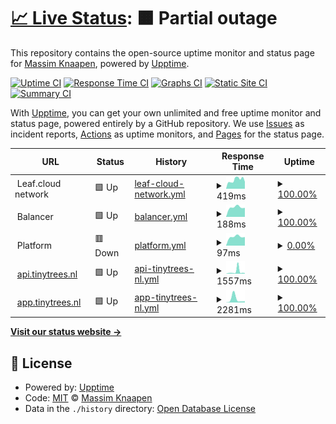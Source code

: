 # [📈 Live Status](https://mass-im.github.io/forest-status-test): <!--live status--> **🟧 Partial outage**

This repository contains the open-source uptime monitor and status page for [Massim Knaapen](https://www.gohike.nl), powered by [Upptime](https://github.com/upptime/upptime).

[![Uptime CI](https://github.com/mass-im/forest-status-test/workflows/Uptime%20CI/badge.svg)](https://github.com/mass-im/forest-status-test/actions?query=workflow%3A%22Uptime+CI%22)
[![Response Time CI](https://github.com/mass-im/forest-status-test/workflows/Response%20Time%20CI/badge.svg)](https://github.com/mass-im/forest-status-test/actions?query=workflow%3A%22Response+Time+CI%22)
[![Graphs CI](https://github.com/mass-im/forest-status-test/workflows/Graphs%20CI/badge.svg)](https://github.com/mass-im/forest-status-test/actions?query=workflow%3A%22Graphs+CI%22)
[![Static Site CI](https://github.com/mass-im/forest-status-test/workflows/Static%20Site%20CI/badge.svg)](https://github.com/mass-im/forest-status-test/actions?query=workflow%3A%22Static+Site+CI%22)
[![Summary CI](https://github.com/mass-im/forest-status-test/workflows/Summary%20CI/badge.svg)](https://github.com/mass-im/forest-status-test/actions?query=workflow%3A%22Summary+CI%22)

With [Upptime](https://upptime.js.org), you can get your own unlimited and free uptime monitor and status page, powered entirely by a GitHub repository. We use [Issues](https://github.com/mass-im/forest-status-test/issues) as incident reports, [Actions](https://github.com/mass-im/forest-status-test/actions) as uptime monitors, and [Pages](https://mass-im.github.io/forest-status-test) for the status page.

<!--start: status pages-->
<!-- This summary is generated by Upptime (https://github.com/upptime/upptime) -->
<!-- Do not edit this manually, your changes will be overwritten -->
<!-- prettier-ignore -->
| URL | Status | History | Response Time | Uptime |
| --- | ------ | ------- | ------------- | ------ |
| <img alt="" src="https://icons.duckduckgo.com/ip3/null.ico" height="13"> Leaf.cloud network | 🟩 Up | [leaf-cloud-network.yml](https://github.com/mass-im/forest-status-test/commits/HEAD/history/leaf-cloud-network.yml) | <details><summary><img alt="Response time graph" src="./graphs/leaf-cloud-network/response-time-week.png" height="20"> 419ms</summary><br><a href="https://mass-im.github.io/forest-status-test/history/leaf-cloud-network"><img alt="Response time 476" src="https://img.shields.io/endpoint?url=https%3A%2F%2Fraw.githubusercontent.com%2Fmass-im%2Fforest-status-test%2FHEAD%2Fapi%2Fleaf-cloud-network%2Fresponse-time.json"></a><br><a href="https://mass-im.github.io/forest-status-test/history/leaf-cloud-network"><img alt="24-hour response time 310" src="https://img.shields.io/endpoint?url=https%3A%2F%2Fraw.githubusercontent.com%2Fmass-im%2Fforest-status-test%2FHEAD%2Fapi%2Fleaf-cloud-network%2Fresponse-time-day.json"></a><br><a href="https://mass-im.github.io/forest-status-test/history/leaf-cloud-network"><img alt="7-day response time 419" src="https://img.shields.io/endpoint?url=https%3A%2F%2Fraw.githubusercontent.com%2Fmass-im%2Fforest-status-test%2FHEAD%2Fapi%2Fleaf-cloud-network%2Fresponse-time-week.json"></a><br><a href="https://mass-im.github.io/forest-status-test/history/leaf-cloud-network"><img alt="30-day response time 476" src="https://img.shields.io/endpoint?url=https%3A%2F%2Fraw.githubusercontent.com%2Fmass-im%2Fforest-status-test%2FHEAD%2Fapi%2Fleaf-cloud-network%2Fresponse-time-month.json"></a><br><a href="https://mass-im.github.io/forest-status-test/history/leaf-cloud-network"><img alt="1-year response time 476" src="https://img.shields.io/endpoint?url=https%3A%2F%2Fraw.githubusercontent.com%2Fmass-im%2Fforest-status-test%2FHEAD%2Fapi%2Fleaf-cloud-network%2Fresponse-time-year.json"></a></details> | <details><summary><a href="https://mass-im.github.io/forest-status-test/history/leaf-cloud-network">100.00%</a></summary><a href="https://mass-im.github.io/forest-status-test/history/leaf-cloud-network"><img alt="All-time uptime 99.98%" src="https://img.shields.io/endpoint?url=https%3A%2F%2Fraw.githubusercontent.com%2Fmass-im%2Fforest-status-test%2FHEAD%2Fapi%2Fleaf-cloud-network%2Fuptime.json"></a><br><a href="https://mass-im.github.io/forest-status-test/history/leaf-cloud-network"><img alt="24-hour uptime 100.00%" src="https://img.shields.io/endpoint?url=https%3A%2F%2Fraw.githubusercontent.com%2Fmass-im%2Fforest-status-test%2FHEAD%2Fapi%2Fleaf-cloud-network%2Fuptime-day.json"></a><br><a href="https://mass-im.github.io/forest-status-test/history/leaf-cloud-network"><img alt="7-day uptime 100.00%" src="https://img.shields.io/endpoint?url=https%3A%2F%2Fraw.githubusercontent.com%2Fmass-im%2Fforest-status-test%2FHEAD%2Fapi%2Fleaf-cloud-network%2Fuptime-week.json"></a><br><a href="https://mass-im.github.io/forest-status-test/history/leaf-cloud-network"><img alt="30-day uptime 99.98%" src="https://img.shields.io/endpoint?url=https%3A%2F%2Fraw.githubusercontent.com%2Fmass-im%2Fforest-status-test%2FHEAD%2Fapi%2Fleaf-cloud-network%2Fuptime-month.json"></a><br><a href="https://mass-im.github.io/forest-status-test/history/leaf-cloud-network"><img alt="1-year uptime 99.98%" src="https://img.shields.io/endpoint?url=https%3A%2F%2Fraw.githubusercontent.com%2Fmass-im%2Fforest-status-test%2FHEAD%2Fapi%2Fleaf-cloud-network%2Fuptime-year.json"></a></details>
| <img alt="" src="https://icons.duckduckgo.com/ip3/null.ico" height="13"> Balancer | 🟩 Up | [balancer.yml](https://github.com/mass-im/forest-status-test/commits/HEAD/history/balancer.yml) | <details><summary><img alt="Response time graph" src="./graphs/balancer/response-time-week.png" height="20"> 188ms</summary><br><a href="https://mass-im.github.io/forest-status-test/history/balancer"><img alt="Response time 188" src="https://img.shields.io/endpoint?url=https%3A%2F%2Fraw.githubusercontent.com%2Fmass-im%2Fforest-status-test%2FHEAD%2Fapi%2Fbalancer%2Fresponse-time.json"></a><br><a href="https://mass-im.github.io/forest-status-test/history/balancer"><img alt="24-hour response time 173" src="https://img.shields.io/endpoint?url=https%3A%2F%2Fraw.githubusercontent.com%2Fmass-im%2Fforest-status-test%2FHEAD%2Fapi%2Fbalancer%2Fresponse-time-day.json"></a><br><a href="https://mass-im.github.io/forest-status-test/history/balancer"><img alt="7-day response time 188" src="https://img.shields.io/endpoint?url=https%3A%2F%2Fraw.githubusercontent.com%2Fmass-im%2Fforest-status-test%2FHEAD%2Fapi%2Fbalancer%2Fresponse-time-week.json"></a><br><a href="https://mass-im.github.io/forest-status-test/history/balancer"><img alt="30-day response time 188" src="https://img.shields.io/endpoint?url=https%3A%2F%2Fraw.githubusercontent.com%2Fmass-im%2Fforest-status-test%2FHEAD%2Fapi%2Fbalancer%2Fresponse-time-month.json"></a><br><a href="https://mass-im.github.io/forest-status-test/history/balancer"><img alt="1-year response time 188" src="https://img.shields.io/endpoint?url=https%3A%2F%2Fraw.githubusercontent.com%2Fmass-im%2Fforest-status-test%2FHEAD%2Fapi%2Fbalancer%2Fresponse-time-year.json"></a></details> | <details><summary><a href="https://mass-im.github.io/forest-status-test/history/balancer">100.00%</a></summary><a href="https://mass-im.github.io/forest-status-test/history/balancer"><img alt="All-time uptime 100.00%" src="https://img.shields.io/endpoint?url=https%3A%2F%2Fraw.githubusercontent.com%2Fmass-im%2Fforest-status-test%2FHEAD%2Fapi%2Fbalancer%2Fuptime.json"></a><br><a href="https://mass-im.github.io/forest-status-test/history/balancer"><img alt="24-hour uptime 100.00%" src="https://img.shields.io/endpoint?url=https%3A%2F%2Fraw.githubusercontent.com%2Fmass-im%2Fforest-status-test%2FHEAD%2Fapi%2Fbalancer%2Fuptime-day.json"></a><br><a href="https://mass-im.github.io/forest-status-test/history/balancer"><img alt="7-day uptime 100.00%" src="https://img.shields.io/endpoint?url=https%3A%2F%2Fraw.githubusercontent.com%2Fmass-im%2Fforest-status-test%2FHEAD%2Fapi%2Fbalancer%2Fuptime-week.json"></a><br><a href="https://mass-im.github.io/forest-status-test/history/balancer"><img alt="30-day uptime 100.00%" src="https://img.shields.io/endpoint?url=https%3A%2F%2Fraw.githubusercontent.com%2Fmass-im%2Fforest-status-test%2FHEAD%2Fapi%2Fbalancer%2Fuptime-month.json"></a><br><a href="https://mass-im.github.io/forest-status-test/history/balancer"><img alt="1-year uptime 100.00%" src="https://img.shields.io/endpoint?url=https%3A%2F%2Fraw.githubusercontent.com%2Fmass-im%2Fforest-status-test%2FHEAD%2Fapi%2Fbalancer%2Fuptime-year.json"></a></details>
| <img alt="" src="https://icons.duckduckgo.com/ip3/null.ico" height="13"> Platform | 🟥 Down | [platform.yml](https://github.com/mass-im/forest-status-test/commits/HEAD/history/platform.yml) | <details><summary><img alt="Response time graph" src="./graphs/platform/response-time-week.png" height="20"> 97ms</summary><br><a href="https://mass-im.github.io/forest-status-test/history/platform"><img alt="Response time 97" src="https://img.shields.io/endpoint?url=https%3A%2F%2Fraw.githubusercontent.com%2Fmass-im%2Fforest-status-test%2FHEAD%2Fapi%2Fplatform%2Fresponse-time.json"></a><br><a href="https://mass-im.github.io/forest-status-test/history/platform"><img alt="24-hour response time 88" src="https://img.shields.io/endpoint?url=https%3A%2F%2Fraw.githubusercontent.com%2Fmass-im%2Fforest-status-test%2FHEAD%2Fapi%2Fplatform%2Fresponse-time-day.json"></a><br><a href="https://mass-im.github.io/forest-status-test/history/platform"><img alt="7-day response time 97" src="https://img.shields.io/endpoint?url=https%3A%2F%2Fraw.githubusercontent.com%2Fmass-im%2Fforest-status-test%2FHEAD%2Fapi%2Fplatform%2Fresponse-time-week.json"></a><br><a href="https://mass-im.github.io/forest-status-test/history/platform"><img alt="30-day response time 97" src="https://img.shields.io/endpoint?url=https%3A%2F%2Fraw.githubusercontent.com%2Fmass-im%2Fforest-status-test%2FHEAD%2Fapi%2Fplatform%2Fresponse-time-month.json"></a><br><a href="https://mass-im.github.io/forest-status-test/history/platform"><img alt="1-year response time 97" src="https://img.shields.io/endpoint?url=https%3A%2F%2Fraw.githubusercontent.com%2Fmass-im%2Fforest-status-test%2FHEAD%2Fapi%2Fplatform%2Fresponse-time-year.json"></a></details> | <details><summary><a href="https://mass-im.github.io/forest-status-test/history/platform">0.00%</a></summary><a href="https://mass-im.github.io/forest-status-test/history/platform"><img alt="All-time uptime 0.00%" src="https://img.shields.io/endpoint?url=https%3A%2F%2Fraw.githubusercontent.com%2Fmass-im%2Fforest-status-test%2FHEAD%2Fapi%2Fplatform%2Fuptime.json"></a><br><a href="https://mass-im.github.io/forest-status-test/history/platform"><img alt="24-hour uptime 0.00%" src="https://img.shields.io/endpoint?url=https%3A%2F%2Fraw.githubusercontent.com%2Fmass-im%2Fforest-status-test%2FHEAD%2Fapi%2Fplatform%2Fuptime-day.json"></a><br><a href="https://mass-im.github.io/forest-status-test/history/platform"><img alt="7-day uptime 0.00%" src="https://img.shields.io/endpoint?url=https%3A%2F%2Fraw.githubusercontent.com%2Fmass-im%2Fforest-status-test%2FHEAD%2Fapi%2Fplatform%2Fuptime-week.json"></a><br><a href="https://mass-im.github.io/forest-status-test/history/platform"><img alt="30-day uptime 0.00%" src="https://img.shields.io/endpoint?url=https%3A%2F%2Fraw.githubusercontent.com%2Fmass-im%2Fforest-status-test%2FHEAD%2Fapi%2Fplatform%2Fuptime-month.json"></a><br><a href="https://mass-im.github.io/forest-status-test/history/platform"><img alt="1-year uptime 0.00%" src="https://img.shields.io/endpoint?url=https%3A%2F%2Fraw.githubusercontent.com%2Fmass-im%2Fforest-status-test%2FHEAD%2Fapi%2Fplatform%2Fuptime-year.json"></a></details>
| <img alt="" src="https://icons.duckduckgo.com/ip3/api.tinytrees.nl.ico" height="13"> [api.tinytrees.nl](https://api.tinytrees.nl/v1/auth/providers) | 🟩 Up | [api-tinytrees-nl.yml](https://github.com/mass-im/forest-status-test/commits/HEAD/history/api-tinytrees-nl.yml) | <details><summary><img alt="Response time graph" src="./graphs/api-tinytrees-nl/response-time-week.png" height="20"> 1557ms</summary><br><a href="https://mass-im.github.io/forest-status-test/history/api-tinytrees-nl"><img alt="Response time 876" src="https://img.shields.io/endpoint?url=https%3A%2F%2Fraw.githubusercontent.com%2Fmass-im%2Fforest-status-test%2FHEAD%2Fapi%2Fapi-tinytrees-nl%2Fresponse-time.json"></a><br><a href="https://mass-im.github.io/forest-status-test/history/api-tinytrees-nl"><img alt="24-hour response time 446" src="https://img.shields.io/endpoint?url=https%3A%2F%2Fraw.githubusercontent.com%2Fmass-im%2Fforest-status-test%2FHEAD%2Fapi%2Fapi-tinytrees-nl%2Fresponse-time-day.json"></a><br><a href="https://mass-im.github.io/forest-status-test/history/api-tinytrees-nl"><img alt="7-day response time 1557" src="https://img.shields.io/endpoint?url=https%3A%2F%2Fraw.githubusercontent.com%2Fmass-im%2Fforest-status-test%2FHEAD%2Fapi%2Fapi-tinytrees-nl%2Fresponse-time-week.json"></a><br><a href="https://mass-im.github.io/forest-status-test/history/api-tinytrees-nl"><img alt="30-day response time 876" src="https://img.shields.io/endpoint?url=https%3A%2F%2Fraw.githubusercontent.com%2Fmass-im%2Fforest-status-test%2FHEAD%2Fapi%2Fapi-tinytrees-nl%2Fresponse-time-month.json"></a><br><a href="https://mass-im.github.io/forest-status-test/history/api-tinytrees-nl"><img alt="1-year response time 876" src="https://img.shields.io/endpoint?url=https%3A%2F%2Fraw.githubusercontent.com%2Fmass-im%2Fforest-status-test%2FHEAD%2Fapi%2Fapi-tinytrees-nl%2Fresponse-time-year.json"></a></details> | <details><summary><a href="https://mass-im.github.io/forest-status-test/history/api-tinytrees-nl">100.00%</a></summary><a href="https://mass-im.github.io/forest-status-test/history/api-tinytrees-nl"><img alt="All-time uptime 100.00%" src="https://img.shields.io/endpoint?url=https%3A%2F%2Fraw.githubusercontent.com%2Fmass-im%2Fforest-status-test%2FHEAD%2Fapi%2Fapi-tinytrees-nl%2Fuptime.json"></a><br><a href="https://mass-im.github.io/forest-status-test/history/api-tinytrees-nl"><img alt="24-hour uptime 100.00%" src="https://img.shields.io/endpoint?url=https%3A%2F%2Fraw.githubusercontent.com%2Fmass-im%2Fforest-status-test%2FHEAD%2Fapi%2Fapi-tinytrees-nl%2Fuptime-day.json"></a><br><a href="https://mass-im.github.io/forest-status-test/history/api-tinytrees-nl"><img alt="7-day uptime 100.00%" src="https://img.shields.io/endpoint?url=https%3A%2F%2Fraw.githubusercontent.com%2Fmass-im%2Fforest-status-test%2FHEAD%2Fapi%2Fapi-tinytrees-nl%2Fuptime-week.json"></a><br><a href="https://mass-im.github.io/forest-status-test/history/api-tinytrees-nl"><img alt="30-day uptime 100.00%" src="https://img.shields.io/endpoint?url=https%3A%2F%2Fraw.githubusercontent.com%2Fmass-im%2Fforest-status-test%2FHEAD%2Fapi%2Fapi-tinytrees-nl%2Fuptime-month.json"></a><br><a href="https://mass-im.github.io/forest-status-test/history/api-tinytrees-nl"><img alt="1-year uptime 100.00%" src="https://img.shields.io/endpoint?url=https%3A%2F%2Fraw.githubusercontent.com%2Fmass-im%2Fforest-status-test%2FHEAD%2Fapi%2Fapi-tinytrees-nl%2Fuptime-year.json"></a></details>
| <img alt="" src="https://icons.duckduckgo.com/ip3/app.tinytrees.nl.ico" height="13"> [app.tinytrees.nl](https://app.tinytrees.nl/) | 🟩 Up | [app-tinytrees-nl.yml](https://github.com/mass-im/forest-status-test/commits/HEAD/history/app-tinytrees-nl.yml) | <details><summary><img alt="Response time graph" src="./graphs/app-tinytrees-nl/response-time-week.png" height="20"> 2281ms</summary><br><a href="https://mass-im.github.io/forest-status-test/history/app-tinytrees-nl"><img alt="Response time 2281" src="https://img.shields.io/endpoint?url=https%3A%2F%2Fraw.githubusercontent.com%2Fmass-im%2Fforest-status-test%2FHEAD%2Fapi%2Fapp-tinytrees-nl%2Fresponse-time.json"></a><br><a href="https://mass-im.github.io/forest-status-test/history/app-tinytrees-nl"><img alt="24-hour response time 1009" src="https://img.shields.io/endpoint?url=https%3A%2F%2Fraw.githubusercontent.com%2Fmass-im%2Fforest-status-test%2FHEAD%2Fapi%2Fapp-tinytrees-nl%2Fresponse-time-day.json"></a><br><a href="https://mass-im.github.io/forest-status-test/history/app-tinytrees-nl"><img alt="7-day response time 2281" src="https://img.shields.io/endpoint?url=https%3A%2F%2Fraw.githubusercontent.com%2Fmass-im%2Fforest-status-test%2FHEAD%2Fapi%2Fapp-tinytrees-nl%2Fresponse-time-week.json"></a><br><a href="https://mass-im.github.io/forest-status-test/history/app-tinytrees-nl"><img alt="30-day response time 2281" src="https://img.shields.io/endpoint?url=https%3A%2F%2Fraw.githubusercontent.com%2Fmass-im%2Fforest-status-test%2FHEAD%2Fapi%2Fapp-tinytrees-nl%2Fresponse-time-month.json"></a><br><a href="https://mass-im.github.io/forest-status-test/history/app-tinytrees-nl"><img alt="1-year response time 2281" src="https://img.shields.io/endpoint?url=https%3A%2F%2Fraw.githubusercontent.com%2Fmass-im%2Fforest-status-test%2FHEAD%2Fapi%2Fapp-tinytrees-nl%2Fresponse-time-year.json"></a></details> | <details><summary><a href="https://mass-im.github.io/forest-status-test/history/app-tinytrees-nl">100.00%</a></summary><a href="https://mass-im.github.io/forest-status-test/history/app-tinytrees-nl"><img alt="All-time uptime 100.00%" src="https://img.shields.io/endpoint?url=https%3A%2F%2Fraw.githubusercontent.com%2Fmass-im%2Fforest-status-test%2FHEAD%2Fapi%2Fapp-tinytrees-nl%2Fuptime.json"></a><br><a href="https://mass-im.github.io/forest-status-test/history/app-tinytrees-nl"><img alt="24-hour uptime 100.00%" src="https://img.shields.io/endpoint?url=https%3A%2F%2Fraw.githubusercontent.com%2Fmass-im%2Fforest-status-test%2FHEAD%2Fapi%2Fapp-tinytrees-nl%2Fuptime-day.json"></a><br><a href="https://mass-im.github.io/forest-status-test/history/app-tinytrees-nl"><img alt="7-day uptime 100.00%" src="https://img.shields.io/endpoint?url=https%3A%2F%2Fraw.githubusercontent.com%2Fmass-im%2Fforest-status-test%2FHEAD%2Fapi%2Fapp-tinytrees-nl%2Fuptime-week.json"></a><br><a href="https://mass-im.github.io/forest-status-test/history/app-tinytrees-nl"><img alt="30-day uptime 100.00%" src="https://img.shields.io/endpoint?url=https%3A%2F%2Fraw.githubusercontent.com%2Fmass-im%2Fforest-status-test%2FHEAD%2Fapi%2Fapp-tinytrees-nl%2Fuptime-month.json"></a><br><a href="https://mass-im.github.io/forest-status-test/history/app-tinytrees-nl"><img alt="1-year uptime 100.00%" src="https://img.shields.io/endpoint?url=https%3A%2F%2Fraw.githubusercontent.com%2Fmass-im%2Fforest-status-test%2FHEAD%2Fapi%2Fapp-tinytrees-nl%2Fuptime-year.json"></a></details>

<!--end: status pages-->

[**Visit our status website →**](https://mass-im.github.io/forest-status-test)

## 📄 License

- Powered by: [Upptime](https://github.com/upptime/upptime)
- Code: [MIT](./LICENSE) © [Massim Knaapen](https://www.gohike.nl)
- Data in the `./history` directory: [Open Database License](https://opendatacommons.org/licenses/odbl/1-0/)
